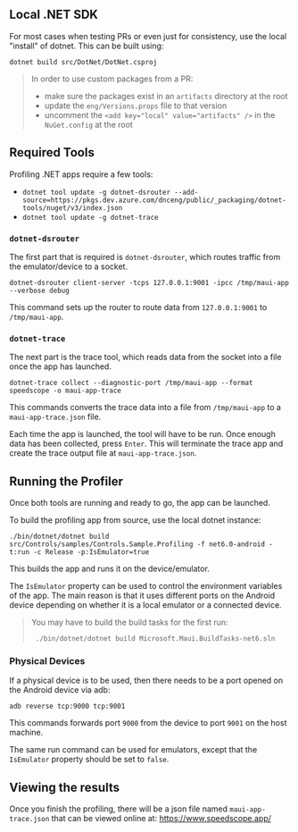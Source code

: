 
## Local .NET SDK

For most cases when testing PRs or even just for consistency, use the local "install" of dotnet. This can be built using:

```
dotnet build src/DotNet/DotNet.csproj
```

> In order to use custom packages from a PR:
> - make sure the packages exist in an `artifacts` directory at the root
> - update the `eng/Versions.props` file to that version
> - uncomment the `<add key="local" value="artifacts" />` in the `NuGet.config` at the root

## Required Tools

Profiling .NET apps require a few tools:

 - `dotnet tool update -g dotnet-dsrouter --add-source=https://pkgs.dev.azure.com/dnceng/public/_packaging/dotnet-tools/nuget/v3/index.json`
 - `dotnet tool update -g dotnet-trace`

### `dotnet-dsrouter`

The first part that is required is `dotnet-dsrouter`, which routes traffic from the emulator/device to a socket.

```
dotnet-dsrouter client-server -tcps 127.0.0.1:9001 -ipcc /tmp/maui-app --verbose debug
```

This command sets up the router to route data from `127.0.0.1:9001` to `/tmp/maui-app`.

### `dotnet-trace`

The next part is the trace tool, which reads data from the socket into a file once the app has launched.

```
dotnet-trace collect --diagnostic-port /tmp/maui-app --format speedscope -o maui-app-trace
```

This commands converts the trace data into a file from `/tmp/maui-app` to a `maui-app-trace.json` file.

Each time the app is launched, the tool will have to be run. Once enough data has been collected, press `Enter`. This will terminate the trace app and create the trace output file at `maui-app-trace.json`.

## Running the Profiler

Once both tools are running and ready to go, the app can be launched.

To build the profiling app from source, use the local dotnet instance:

```
./bin/dotnet/dotnet build src/Controls/samples/Controls.Sample.Profiling -f net6.0-android -t:run -c Release -p:IsEmulator=true
```

This builds the app and runs it on the device/emulator.

The `IsEmulator` property can be used to control the environment variables of the app. The main reason is that it uses different ports on the Android device depending on whether it is a local emulator or a connected device.

> You may have to build the build tasks for the first run:  
> ```
>  ./bin/dotnet/dotnet build Microsoft.Maui.BuildTasks-net6.sln
> ```

### Physical Devices

If a physical device is to be used, then there needs to be a port opened on the Android device via adb:

```
adb reverse tcp:9000 tcp:9001
```

This commands forwards port `9000` from the device to port `9001` on the host machine.

The same run command can be used for emulators, except that the `IsEmulator` property should be set to `false`.

## Viewing the results

Once you finish the profiling, there will be a json file named `maui-app-trace.json` that can be viewed online at: https://www.speedscope.app/
